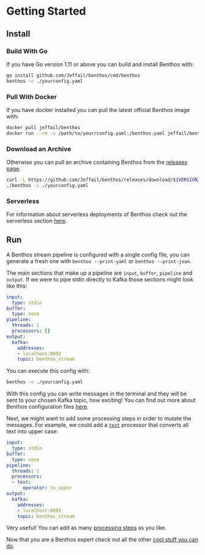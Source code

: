 Getting Started
===============

## Install

### Build With Go

If you have Go version 1.11 or above you can build and install Benthos with:

``` sh
go install github.com/Jeffail/benthos/cmd/benthos
benthos -c ./yourconfig.yaml
```

### Pull With Docker

If you have docker installed you can pull the latest official Benthos image
with:

``` sh
docker pull jeffail/benthos
docker run --rm -v /path/to/your/config.yaml:/benthos.yaml jeffail/benthos
```

### Download an Archive

Otherwise you can pull an archive containing Benthos from the
[releases page](https://github.com/Jeffail/benthos/releases).

``` sh
curl -L https://github.com/Jeffail/benthos/releases/download/${VERSION}/benthos_${VERSION}_linux_amd64.tar.gz | tar xz
./benthos -c ./yourconfig.yaml
```

### Serverless

For information about serverless deployments of Benthos check out the serverless
section [here](./serverless/README.md).

## Run

A Benthos stream pipeline is configured with a single config file, you can
generate a fresh one with `benthos --print-yaml` or `benthos --print-json`.

The main sections that make up a pipeline are `input`, `buffer`, `pipeline` and
`output`. If we were to pipe stdin directly to Kafka those sections might look
like this:

``` yaml
input:
  type: stdin
buffer:
  type: none
pipeline:
  threads: 1
  processors: []
output:
  kafka:
    addresses:
    - localhost:9092
    topic: benthos_stream
```

You can execute this config with:

``` sh
benthos -c ./yourconfig.yaml
```

With this config you can write messages in the terminal and they will be sent to
your chosen Kafka topic, how exciting! You can find out more about Benthos
configuration files [here](./configuration.md).

Next, we might want to add some processing steps in order to mutate the
messages. For example, we could add a [`text`](./processors/README.md#text)
processor that converts all text into upper case:

``` yaml
input:
  type: stdin
buffer:
  type: none
pipeline:
  threads: 1
  processors:
  - text:
      operator: to_upper
output:
  kafka:
    addresses:
    - localhost:9092
    topic: benthos_stream
```

Very useful! You can add as many [processing steps](./processors/README.md) as
you like.

Now that you are a Benthos expert check out all the other
[cool stuff you can do](./README.md).
